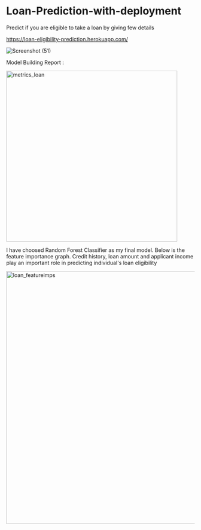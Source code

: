 # Loan-Prediction-with-deployment
Predict if you are eligible to take a loan by giving few details

https://loan-eligibility-prediction.herokuapp.com/

![Screenshot (51)](https://user-images.githubusercontent.com/48923446/92463661-ba178900-f1e9-11ea-8f1c-4a41bb0c11a2.png)

Model Building Report :

<img width="457" alt="metrics_loan" src="https://user-images.githubusercontent.com/48923446/95607892-002a6b80-0a7a-11eb-9444-ecbe2bd73240.png">

I have choosed Random Forest Classifier as my final model. Below is the feature importance graph. Credit history, loan amount and applicant income play an important role in predicting individual's loan eligibility

<img width="676" alt="loan_featureimps" src="https://user-images.githubusercontent.com/48923446/95608448-bb530480-0a7a-11eb-9eee-3afd8ac881f2.png">

